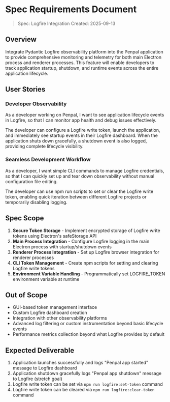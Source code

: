 # Spec Requirements Document

> Spec: Logfire Integration
> Created: 2025-09-13

## Overview

Integrate Pydantic Logfire observability platform into the Penpal application to provide comprehensive monitoring and telemetry for both main Electron process and renderer processes. This feature will enable developers to track application startup, shutdown, and runtime events across the entire application lifecycle.

## User Stories

### Developer Observability

As a developer working on Penpal, I want to see application lifecycle events in Logfire, so that I can monitor app health and debug issues effectively.

The developer can configure a Logfire write token, launch the application, and immediately see startup events in their Logfire dashboard. When the application shuts down gracefully, a shutdown event is also logged, providing complete lifecycle visibility.

### Seamless Development Workflow

As a developer, I want simple CLI commands to manage Logfire credentials, so that I can quickly set up and tear down observability without manual configuration file editing.

The developer can use npm run scripts to set or clear the Logfire write token, enabling quick iteration between different Logfire projects or temporarily disabling logging.

## Spec Scope

1. **Secure Token Storage** - Implement encrypted storage of Logfire write tokens using Electron's safeStorage API
2. **Main Process Integration** - Configure Logfire logging in the main Electron process with startup/shutdown events
3. **Renderer Process Integration** - Set up Logfire browser integration for renderer processes
4. **CLI Token Management** - Create npm scripts for setting and clearing Logfire write tokens
5. **Environment Variable Handling** - Programmatically set LOGFIRE_TOKEN environment variable at runtime

## Out of Scope

- GUI-based token management interface
- Custom Logfire dashboard creation
- Integration with other observability platforms
- Advanced log filtering or custom instrumentation beyond basic lifecycle events
- Performance metrics collection beyond what Logfire provides by default

## Expected Deliverable

1. Application launches successfully and logs "Penpal app started" message to Logfire dashboard
2. Application shutdown gracefully logs "Penpal app shutdown" message to Logfire (stretch goal)
3. Logfire write token can be set via `npm run logfire:set-token` command
4. Logfire write token can be cleared via `npm run logfire:clear-token` command